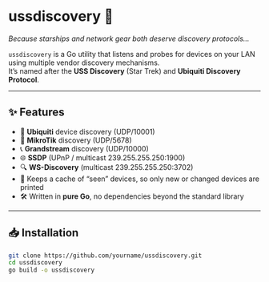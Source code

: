 # ussdiscovery 🚀

*Because starships and network gear both deserve discovery protocols…*  

`ussdiscovery` is a Go utility that listens and probes for devices on your LAN using multiple vendor discovery mechanisms.  
It’s named after the **USS Discovery** (Star Trek) and **Ubiquiti Discovery Protocol**.

---

## ✨ Features

- 🔎 **Ubiquiti** device discovery (UDP/10001)  
- 📡 **MikroTik** discovery (UDP/5678)  
- 📞 **Grandstream** discovery (UDP/10000)  
- 🌐 **SSDP** (UPnP / multicast 239.255.255.250:1900)  
- 🔍 **WS-Discovery** (multicast 239.255.255.250:3702)  
- 🚦 Keeps a cache of “seen” devices, so only new or changed devices are printed  
- 🛠 Written in **pure Go**, no dependencies beyond the standard library  

---

## 📥 Installation

```bash
git clone https://github.com/yourname/ussdiscovery.git
cd ussdiscovery
go build -o ussdiscovery
